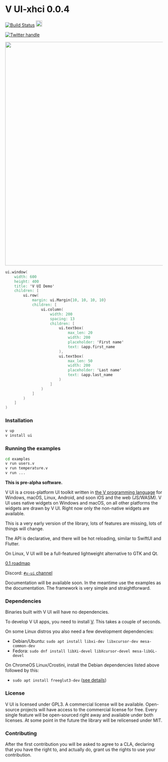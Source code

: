 # V UI-xhci 0.0.4

[![Build Status](https://github.com/vlang/ui/workflows/CI/badge.svg)](https://github.com/vlang/ui/commits/master)
<a href='https://patreon.com/vlang'><img src='https://img.shields.io/endpoint.svg?url=https%3A%2F%2Fshieldsio-patreon.vercel.app%2Fapi%3Fusername%3Dvlang%26type%3Dpledges' height='20'></a>

[![Twitter handle][]][twitter badge]

<a href='https://github.com/vlang/ui/blob/master/examples/users.v'>
<img src='https://raw.githubusercontent.com/vlang/ui/c2f802a137b5171dade1d5fdc364cd92d34e3ca7/examples/users/screenshot.png' width=712>
</a>


```v
ui.window(
    width: 600
    height: 400
    title: 'V UI Demo'
    children: [
		ui.row(
			margin: ui.Margin{10, 10, 10, 10}
			children: [
				ui.column(
					width: 200
					spacing: 13
					children: [
						ui.textbox(
							max_len: 20
							width: 200
							placeholder: 'First name'
							text: &app.first_name
						),
						ui.textbox(
							max_len: 50
							width: 200
							placeholder: 'Last name'
							text: &app.last_name
						)
					]
				)
			]
		)
	]
)
````

### Installation

```bash
v up
v install ui
```

### Running the examples

```bash
cd examples
v run users.v
v run temperature.v
v run ...
```

**This is pre-alpha software.**

V UI is a cross-platform UI toolkit written in [the V programming language](https://github.com/vlang/v)
for Windows, macOS, Linux, Android, and soon iOS and the web (JS/WASM). V UI
uses native widgets on Windows and macOS, on all other platforms the widgets
are drawn by V UI. Right now only the non-native widgets are available.

This is a very early version of the library, lots of features are missing, lots of things will change.

The API is declarative, and there will be hot reloading, similar to SwiftUI and Flutter.

On Linux, V UI will be a full-featured lightweight alternative to GTK and Qt.

[0.1 roadmap](https://github.com/vlang/ui/issues/31)

Discord: [`#v-ui` channel](https://discord.gg/vlang)

Documentation will be available soon. In the meantime use the examples as the documentation. The framework is very simple and straightforward.

### Dependencies

Binaries built with V UI will have no dependencies.

To develop V UI apps, you need to install [V](https://github.com/vlang/v#installing-v-from-source). This takes a couple of seconds.

On some Linux distros you also need a few development dependencies:
- Debian/Ubuntu: `sudo apt install libxi-dev libxcursor-dev mesa-common-dev`
- Fedora: `sudo dnf install libXi-devel libXcursor-devel mesa-libGL-devel`

On ChromeOS Linux/Crostini, install the Debian dependencies listed above followed by this:
- `sudo apt install freeglut3-dev` ([see details](https://github.com/vlang/ui/issues/316))

### License

V UI is licensed under GPL3. A commercial license will be available.
Open-source projects will have access to the commercial license for free. Every
single feature will be open-sourced right away and available under both
licenses. At some point in the future the library will be relicensed under MIT.

### Contributing

After the first contribution you will be asked to agree to a CLA, declaring that you have the right to, and actually do, grant us the rights to use your contribution.

[twitter handle]: https://img.shields.io/twitter/follow/v_language.svg?style=social&label=Follow
[twitter badge]: https://twitter.com/v_language
